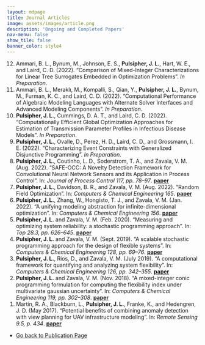 ```yaml
---
layout: mdpage
title: Journal Articles
image: assets/images/article.png
description: 'Ongoing and Completed Papers'
nav-menu: false
show_tile: false
banner_color: style4
---
```


<ol reversed>
    <li>Ammari, B. L., Bynum, M., Johnson, E. S., <b>Pulsipher, J. L.</b>, Hart, W. E., and Laird, C. D. (2022). “Comparison of Mixed-Integer Characterizations for Linear Tree Surrogates Embedded in Optimization Problems”. <i>In Preparation</i>.</li>
    <li>Ammari, B. L., Meraklı, M., Kompalli, S., Qian, Y., <b>Pulsipher, J. L.</b>, Bynum, M., Furman, K. C., and Laird, C. D. (2022). “Computational Performance of Algebraic Modeling Languages with Alternate Solver Interfaces and Advanced Modeling Components”. <i>In Preparation</i>.</li>
    <li><b>Pulsipher, J. L.</b>, Cummings, D. A. T., and Laird, C. D. (2022). “Computationally Efficient Global Optimization Approaches for Estimation of Transmission Parameter Profiles in Infectious Disease Models”. <i>In Preparation</i>.</li>
    <li><b>Pulsipher, J. L.</b>, Ovalle, D., Perez, H. D., Laird, C. D., and Grossmann, I. E. (2022). “Characterizing Event Constraints with Generalized Disjunctive Programming”. <i>In Preparation</i>.</li>
    <li><b>Pulsipher, J. L.</b>, Coutinho, L. D., Soderstrom, T. A., and Zavala, V. M. (Aug. 2022). “SAFE-OCC: A Novelty Detection Framework for Convolutional Neural Network Sensors and its Application in Process Control”. In: <i>Journal of Process Control 117, pp. 78–97</i>. <a href="https://doi.org/10.1016/j.jprocont.2022.07.006"><b>paper</b></a></li>
    <li><b>Pulsipher, J. L.</b>, Davidson, B. R., and Zavala, V. M. (Aug. 2022). “Random Field Optimization”. In: <i>Computers & Chemical Engineering 165</i>. <a href="https://doi.org/10.1016/j.compchemeng.2022.107854"><b>paper</b></a></li>
    <li><b>Pulsipher, J. L.</b>, Zhang, W., Hongisto, T. J., and Zavala, V. M. (Jan. 2022). “A unifying modeling abstraction for infinite-dimensional optimization”. In: <i>Computers & Chemical Engineering 156</i>. <a href="https://doi.org/10.1016/j.compchemeng.2021.107567"><b>paper</b></a></li>
    <li><b>Pulsipher, J. L.</b> and Zavala, V. M. (Feb. 2020). “Measuring and optimizing system reliability: a stochastic programming approach”. In: <i>Top 28.3, pp. 626–645</i>. <a href="https://doi.org/10.1007/s11750-020-00550-5"><b>paper</b></a></li>
    <li><b>Pulsipher, J. L.</b> and Zavala, V. M. (Sept. 2019). “A scalable stochastic programming approach for the design of flexible systems”. In: <i>Computers & Chemical Engineering 128, pp. 69–76</i>. <a href="https://doi.org/10.1016/j.compchemeng.2019.05.033"><b>paper</b></a></li>
    <li><b>Pulsipher, J. L.</b>, Rios, D., and Zavala, V. M. (July 2019). “A computational framework for quantifying and analyzing system flexibility”. In: <i>Computers & Chemical Engineering 126, pp. 342–355</i>. <a href="https://doi.org/10.1016/j.compchemeng.2019.04.024"><b>paper</b></a></li>
    <li><b>Pulsipher, J. L.</b> and Zavala, V. M. (Nov. 2018). “A mixed-integer conic programming formulation for computing the flexibility index under multivariate gaussian uncertainty”. In: <i>Computers & Chemical Engineering 119, pp. 302–308</i>. <a href="https://doi.org/10.1016/j.compchemeng.2018.09.005"><b>paper</b></a></li>
    <li>Martin, R. A., Blackburn, L., <b>Pulsipher, J. L.</b>, Franke, K., and Hedengren, J. D. (May 2017). “Potential benefits of combining anomaly detection with view planning for UAV infrastructure modeling”. In: <i>Remote Sensing 9.5, p. 434</i>. <a href="https://doi.org/10.3390/rs9050434"><b>paper</b></a></li>
</ol>

<ul class="actions">
    <li><a href="/publications.html#articles" class="button icon fa-arrow-left">Go back to Publication Page</a></li>
</ul>
